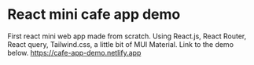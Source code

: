 # React mini cafe app demo

First react mini web app made from scratch.
Using React.js, React Router, React query, Tailwind.css, a little bit of MUI Material.
Link to the demo below.
https://cafe-app-demo.netlify.app
